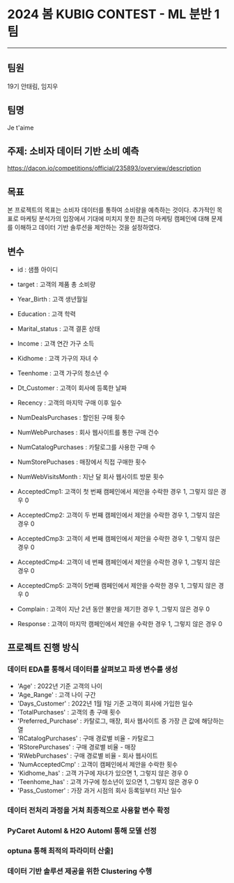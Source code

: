 # 2024 봄 KUBIG CONTEST - ML 분반 1팀
---
## 팀원
19기 안태림, 임지우

## 팀명 
Je t'aime

## 주제: 소비자 데이터 기반 소비 예측
https://dacon.io/competitions/official/235893/overview/description

## 목표
본 프로젝트의 목표는 소비자 데이터를 통하여 소비량을 예측하는 것이다. 추가적인 목표로 마케팅 분석가의 입장에서 기대에 미치지 못한 최근의 마케팅 캠페인에 대해 문제를 이해하고 데이터 기반 솔루션을 제안하는 것을 설정하였다. 

## 변수
- id : 샘플 아이디
- target : 고객의 제품 총 소비량

- Year_Birth : 고객 생년월일
- Education : 고객 학력
- Marital_status : 고객 결혼 상태
- Income : 고객 연간 가구 소득
- Kidhome : 고객 가구의 자녀 수
- Teenhome : 고객 가구의 청소년 수
- Dt_Customer : 고객이 회사에 등록한 날짜
- Recency : 고객의 마지막 구매 이후 일수
- NumDealsPurchases : 할인된 구매 횟수
- NumWebPurchases : 회사 웹사이트를 통한 구매 건수
- NumCatalogPurchases : 카탈로그를 사용한 구매 수
- NumStorePuchases : 매장에서 직접 구매한 횟수
- NumWebVisitsMonth : 지난 달 회사 웹사이트 방문 횟수
- AcceptedCmp1: 고객이 첫 번째 캠페인에서 제안을 수락한 경우 1, 그렇지 않은 경우 0
- AcceptedCmp2: 고객이 두 번째 캠페인에서 제안을 수락한 경우 1, 그렇지 않은 경우 0
- AcceptedCmp3: 고객이 세 번째 캠페인에서 제안을 수락한 경우 1, 그렇지 않은 경우 0
- AcceptedCmp4: 고객이 네 번째 캠페인에서 제안을 수락한 경우 1, 그렇지 않은 경우 0
- AcceptedCmp5: 고객이 5번째 캠페인에서 제안을 수락한 경우 1, 그렇지 않은 경우 0
- Complain : 고객이 지난 2년 동안 불만을 제기한 경우 1, 그렇지 않은 경우 0
- Response : 고객이 마지막 캠페인에서 제안을 수락한 경우 1, 그렇지 않은 경우 0

## 프로젝트 진행 방식

### 데이터 EDA를 통해서 데이터를 살펴보고 파생 변수를 생성
- 'Age' : 2022년 기준 고객의 나이
- 'Age_Range' : 고객 나이 구간
- 'Days_Customer' : 2022년 1월 1일 기준 고객이 회사에 가입한 일수
- 'TotalPurchases' : 고객의 총 구매 횟수
- 'Preferred_Purchase' : 카탈로그, 매장, 회사 웹사이트 중 가장 큰 값에 해당하는 열
- 'RCatalogPurchases' : 구매 경로별 비율 - 카탈로그
- 'RStorePurchases' : 구매 경로별 비율 - 매장
- 'RWebPurchases' : 구매 경로별 비율 - 회사 웹사이트
- 'NumAcceptedCmp' : 고객이 캠페인에서 제안을 수락한 횟수
- 'Kidhome_has' : 고객 가구에 자녀가 있으면 1, 그렇지 않은 경우 0
- 'Teenhome_has' : 고객 가구에 청소년이 있으면 1, 그렇지 않은 경우 0
- 'Pass_Customer' : 가장 과거 시점의 회사 등록일부터 지난 일수
### 데이터 전처리 과정을 거쳐 최종적으로 사용할 변수 확정
### PyCaret Automl & H2O Automl 통해 모델 선정
### optuna 통해 최적의 파라미터 산출]
### 데이터 기반 솔루션 제공을 위한 Clustering 수행

## 
